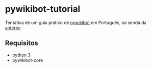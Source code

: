 # pywikibot-tutorial

Tentativa de um guia prático de [pywikibot](https://www.mediawiki.org/wiki/Manual:Pywikibot) em Português, na senda da [anterior](http://bitsebots.blogs.sapo.pt/tag/tutorial+pywikipedia).

## Requisitos
  * python 3
  * pywikibot-core
